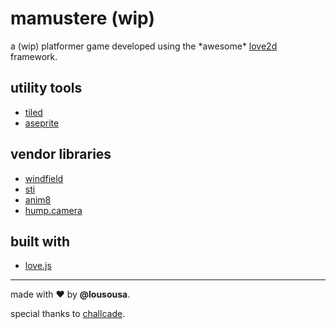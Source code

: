 # mamustere (wip)

a (wip) platformer game developed using the \*awesome\* [love2d](https://love2d.org/) framework.

## utility tools

- [tiled](https://www.mapeditor.org/)
- [aseprite](https://www.aseprite.org/)

## vendor libraries

- [windfield](https://github.com/a327ex/windfield)
- [sti](https://github.com/karai17/Simple-Tiled-Implementation)
- [anim8](https://github.com/kikito/anim8)
- [hump.camera](https://github.com/vrld/hump)

## built with

- [love.js](https://github.com/Davidobot/love.js)

---

made with ❤️ by <b>@lousousa</b>.

special thanks to [challcade](https://www.youtube.com/c/Challacade).
